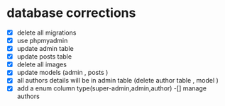 # database corrections 

-[x] delete all migrations 
-[x] use phpmyadmin
-[x] update admin table
-[x] update posts table 
-[x] delete all images 
-[x] update models (admin , posts )
-[x] all authors details will be in admin table (delete author table , model )
-[x] add a enum column type(super-admin,admin,author)
-[] manage authors 